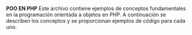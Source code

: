 **POO EN PHP**
Este archivo contiene ejemplos de conceptos fundamentales en la programación orientada a objetos en PHP. A continuación se describen los conceptos y se proporcionan ejemplos de código para cada uno.





